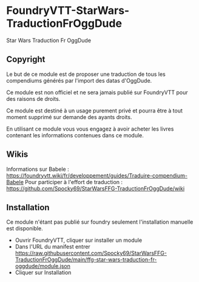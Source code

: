 # FoundryVTT-StarWars-TraductionFrOggDude
 Star Wars Traduction Fr OggDude
 
 ## Copyright
 Le but de ce module est de proposer une traduction de tous les compendiums générés par l'import des datas d'OggDude. 
 
 Ce module est non officiel et ne sera jamais publié sur FoundryVTT pour des raisons de droits.
 
 Ce module est destiné à un usage purement privé et pourra être à tout moment supprimé sur demande des ayants droits.
 
 En utilisant ce module vous vous engagez à avoir acheter les livres contenant les informations contenues dans ce module.
 
 ## Wikis
 Informations sur Babele : https://foundryvtt.wiki/fr/developpement/guides/Traduire-compendium-Babele
 Pour participer à l'effort de traduction : https://github.com/Spocky69/StarWarsFFG-TraductionFrOggDude/wiki
 
 ## Installation
 Ce module n'étant pas publié sur foundry seulement l'installation manuelle est disponible.
 * Ouvrir FoundryVTT, cliquer sur installer un module
 * Dans l'URL du manifest entrer https://raw.githubusercontent.com/Spocky69/StarWarsFFG-TraductionFrOggDude/main/ffg-star-wars-traduction-fr-oggdude/module.json
 * Cliquer sur Installation
 
 
 
